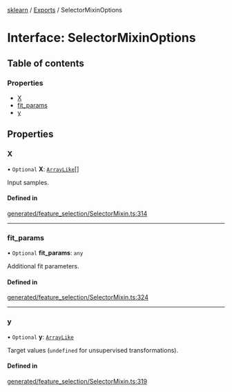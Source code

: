 [sklearn](../readme.md) / [Exports](../modules.md) / SelectorMixinOptions

# Interface: SelectorMixinOptions

## Table of contents

### Properties

- [X](SelectorMixinOptions.md#x)
- [fit\_params](SelectorMixinOptions.md#fit_params)
- [y](SelectorMixinOptions.md#y)

## Properties

### X

• `Optional` **X**: [`ArrayLike`](../modules.md#arraylike)[]

Input samples.

#### Defined in

[generated/feature_selection/SelectorMixin.ts:314](https://github.com/transitive-bullshit/scikit-learn-ts/blob/367336a/packages/sklearn/src/generated/feature_selection/SelectorMixin.ts#L314)

___

### fit\_params

• `Optional` **fit\_params**: `any`

Additional fit parameters.

#### Defined in

[generated/feature_selection/SelectorMixin.ts:324](https://github.com/transitive-bullshit/scikit-learn-ts/blob/367336a/packages/sklearn/src/generated/feature_selection/SelectorMixin.ts#L324)

___

### y

• `Optional` **y**: [`ArrayLike`](../modules.md#arraylike)

Target values (`undefined` for unsupervised transformations).

#### Defined in

[generated/feature_selection/SelectorMixin.ts:319](https://github.com/transitive-bullshit/scikit-learn-ts/blob/367336a/packages/sklearn/src/generated/feature_selection/SelectorMixin.ts#L319)
